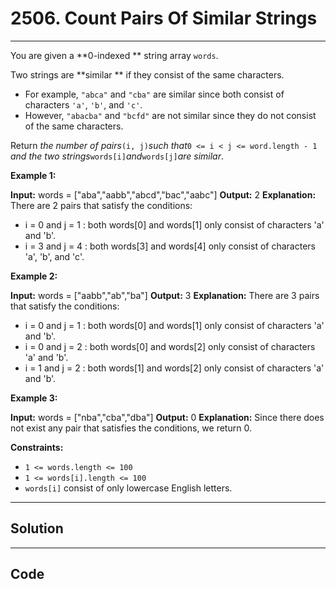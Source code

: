 # 2506. Count Pairs Of Similar Strings

---

You are given a **0-indexed ** string array `words`.

Two strings are **similar ** if they consist of the same characters.

  * For example, `"abca"` and `"cba"` are similar since both consist of characters `'a'`, `'b'`, and `'c'`.
  * However, `"abacba"` and `"bcfd"` are not similar since they do not consist of the same characters.



Return _the number of pairs_`(i, j)`_such that_`0 <= i < j <= word.length - 1` _and the two strings_`words[i]`_and_`words[j]`_are similar_.

 

**Example 1:**


**Input:** words = ["aba","aabb","abcd","bac","aabc"]
**Output:** 2
**Explanation:** There are 2 pairs that satisfy the conditions:
- i = 0 and j = 1 : both words[0] and words[1] only consist of characters 'a' and 'b'. 
- i = 3 and j = 4 : both words[3] and words[4] only consist of characters 'a', 'b', and 'c'. 


**Example 2:**


**Input:** words = ["aabb","ab","ba"]
**Output:** 3
**Explanation:** There are 3 pairs that satisfy the conditions:
- i = 0 and j = 1 : both words[0] and words[1] only consist of characters 'a' and 'b'. 
- i = 0 and j = 2 : both words[0] and words[2] only consist of characters 'a' and 'b'.
- i = 1 and j = 2 : both words[1] and words[2] only consist of characters 'a' and 'b'.


**Example 3:**


**Input:** words = ["nba","cba","dba"]
**Output:** 0
**Explanation:** Since there does not exist any pair that satisfies the conditions, we return 0.

 

**Constraints:**

  * `1 <= words.length <= 100`
  * `1 <= words[i].length <= 100`
  * `words[i]` consist of only lowercase English letters.

---

## Solution



---

## Code
```python


```